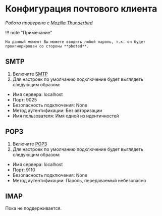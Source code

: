 # Конфигурация почтового клиента

_Работа проверена с [Mozilla Thunderbird](https://www.thunderbird.net/en-US/)_

!!! note "Примечание"

    На данный момент Вы можете вводить любой пароль, т.к. он будет проигнорирован со стороны **pboted**.

## SMTP

1. Включите [SMTP](SMTP.md)
2. Для настроек по умолчанию подключение будет выглядеть следующим образом:
  - Имя сервера: localhost
  - Порт: 9025
  - Безопасность подключения: None
  - Метод аутентификации: Без авторизации
  - Имя пользователя: Имя одной из идентичностей

## POP3

1. Включите [POP3](POP3.md)
2. Для настроек по умолчанию подключение будет выглядеть следующим образом:
  - Имя сервера: localhost
  - Порт: 9110
  - Безопасность подключения: None
  - Метод аутентификации: Пароль, передаваемый небезопасно

## IMAP

Пока не поддерживается.
